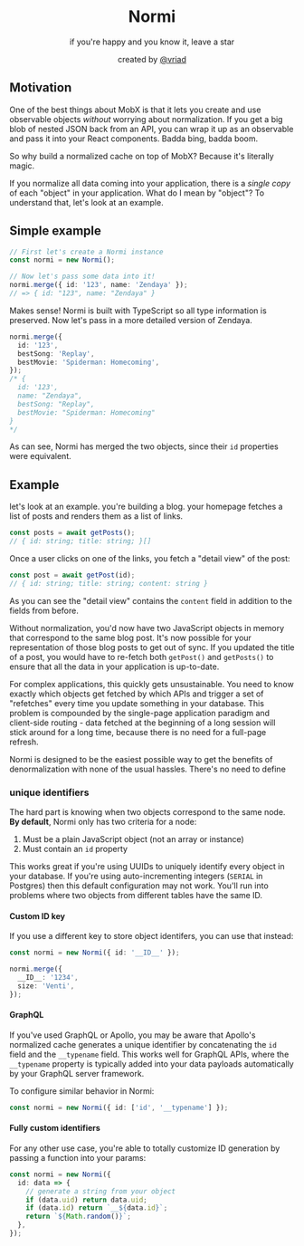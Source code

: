 <h1 align="center">Normi</h1>
<p align="center">if you're happy and you know it, leave a star</a></p>
<p align="center">created by <a href="https://twitter.com/vriad">@vriad</a></p>

## Motivation

One of the best things about MobX is that it lets you create and use observable objects _without_ worrying about normalization. If you get a big blob of nested JSON back from an API, you can wrap it up as an observable and pass it into your React components. Badda bing, badda boom.

So why build a normalized cache on top of MobX? Because it's literally magic.

If you normalize all data coming into your application, there is a _single copy_ of each "object" in your application. What do I mean by "object"? To understand that, let's look at an example.

<!-- normalization is free
just pass any blob of data into it and Normi deep-merges it into your existing store
there's only one copy of any object in memory at any time
tihs makes it impossible to have stale data -->

## Simple example

```ts
// First let's create a Normi instance
const normi = new Normi();

// Now let's pass some data into it!
normi.merge({ id: '123', name: 'Zendaya' });
// => { id: "123", name: "Zendaya" }
```

Makes sense! Normi is built with TypeScript so all type information is preserved. Now let's pass in a more detailed version of Zendaya.

```ts
normi.merge({
  id: '123',
  bestSong: 'Replay',
  bestMovie: 'Spiderman: Homecoming',
});
/* { 
  id: '123', 
  name: "Zendaya", 
  bestSong: "Replay", 
  bestMovie: "Spiderman: Homecoming" 
}
*/
```

As can see, Normi has merged the two objects, since their `id` properties were equivalent.

## Example

let's look at an example. you're building a blog. your homepage fetches a list of posts and renders them as a list of links.

```ts
const posts = await getPosts();
// { id: string; title: string; }[]
```

Once a user clicks on one of the links, you fetch a "detail view" of the post:

```ts
const post = await getPost(id);
// { id: string; title: string; content: string }
```

As you can see the "detail view" contains the `content` field in addition to the fields from before.

Without normalization, you'd now have two JavaScript objects in memory that correspond to the same blog post. It's now possible for your representation of those blog posts to get out of sync. If you updated the title of a post, you would have to re-fetch both `getPost()` and `getPosts()` to ensure that all the data in your application is up-to-date.

For complex applications, this quickly gets unsustainable. You need to know exactly which objects get fetched by which APIs and trigger a set of "refetches" every time you update something in your database. This problem is compounded by the single-page application paradigm and client-side routing - data fetched at the beginning of a long session will stick around for a long time, because there is no need for a full-page refresh.

Normi is designed to be the easiest possible way to get the benefits of denormalization with none of the usual hassles. There's no need to define

### unique identifiers

The hard part is knowing when two objects correspond to the same node. **By default**, Normi only has two criteria for a node:

1. Must be a plain JavaScript object (not an array or instance)
2. Must contain an `id` property

This works great if you're using UUIDs to uniquely identify every object in your database. If you're using auto-incrementing integers (`SERIAL` in Postgres) then this default configuration may not work. You'll run into problems where two objects from different tables have the same ID.

<!-- The second criterion can be configured however. -->

#### Custom ID key

If you use a different key to store object identifers, you can use that instead:

```ts
const normi = new Normi({ id: '__ID__' });

normi.merge({
  __ID__: '1234',
  size: 'Venti',
});
```

#### GraphQL

If you've used GraphQL or Apollo, you may be aware that Apollo's normalized cache generates a unique identifier by concatenating the `id` field and the `__typename` field. This works well for GraphQL APIs, where the `__typename` property is typically added into your data payloads automatically by your GraphQL server framework.

To configure similar behavior in Normi:

```ts
const normi = new Normi({ id: ['id', '__typename'] });
```

#### Fully custom identifiers

For any other use case, you're able to totally customize ID generation by passing a function into your params:

```ts
const normi = new Normi({
  id: data => {
    // generate a string from your object
    if (data.uid) return data.uid;
    if (data.id) return `__${data.id}`;
    return `${Math.random()}`;
  },
});
```
